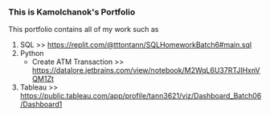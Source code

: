 ### This is Kamolchanok's Portfolio ###

This portfolio contains all of my work such as

1. SQL  >> https://replit.com/@tttontann/SQLHomeworkBatch6#main.sql
2. Python 
   + Create ATM Transaction >> https://datalore.jetbrains.com/view/notebook/M2WqL6U37RTJIHxnVQM1Zt
3. Tableau >> https://public.tableau.com/app/profile/tann3621/viz/Dashboard_Batch06/Dashboard1
